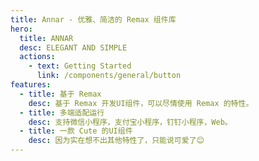 ```yaml
---
title: Annar - 优雅、简洁的 Remax 组件库
hero:
  title: ANNAR
  desc: ELEGANT AND SIMPLE
  actions:
    - text: Getting Started
      link: /components/general/button
features:
  - title: 基于 Remax
    desc: 基于 Remax 开发UI组件，可以尽情使用 Remax 的特性。
  - title: 多端适配运行
    desc: 支持微信小程序，支付宝小程序，钉钉小程序，Web。
  - title: 一款 Cute 的UI组件
    desc: 因为实在想不出其他特性了，只能说可爱了😊
---
```


